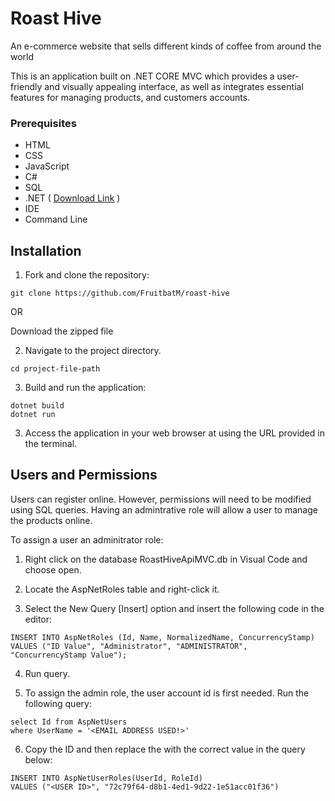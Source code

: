 # Roast Hive

An e-commerce website that sells different kinds of coffee from around the world

This is an application built on .NET CORE MVC which provides a user-friendly and visually appealing interface, as well as integrates essential features for managing products, and customers accounts.

### Prerequisites 
* HTML
* CSS
* JavaScript
* C#
* SQL 
* .NET ( [Download Link](https://dotnet.microsoft.com/en-us/download) )
* IDE 
* Command Line

## Installation
1. Fork and clone the repository:
```
git clone https://github.com/FruitbatM/roast-hive
```
OR

Download the zipped file

2. Navigate to the project directory.

```
cd project-file-path 
```
3. Build and run the application:

```
dotnet build
dotnet run
```
3. Access the application in your web browser at using the URL provided in the terminal.

## Users and Permissions

Users can register online. However, permissions will need to be modified using SQL queries. Having an admintrative role will allow a user to manage the products online.

To assign a user an adminitrator role:

1. Right click on the database RoastHiveApiMVC.db in Visual Code and choose open. 

2. Locate the AspNetRoles table and right-click it.

3. Select the New Query [Insert] option and insert the following code in the editor:
```
INSERT INTO AspNetRoles (Id, Name, NormalizedName, ConcurrencyStamp)
VALUES ("ID Value", "Administrator", "ADMINISTRATOR", "ConcurrencyStamp Value");
```
4. Run query.

5. To assign the admin role, the user account id is first needed. Run the following query:
```
select Id from AspNetUsers
where UserName = '<EMAIL ADDRESS USED!>'
```

6. Copy the ID and then replace the <USER ID> with the correct value in the query below: 
```
INSERT INTO AspNetUserRoles(UserId, RoleId)
VALUES ("<USER ID>", "72c79f64-d8b1-4ed1-9d22-1e51acc01f36")
```


